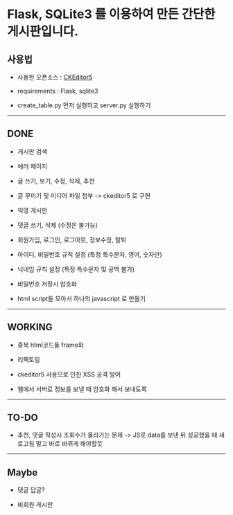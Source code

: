 # Flask, SQLite3 를 이용하여 만든 간단한 게시판입니다.

## 사용법

* 사용한 오픈소스 : [CKEditor5](https://ckeditor.com/ckeditor-5/download/)

* requirements : Flask, sqlite3

* create_table.py 먼저 실행하고 server.py 실행하기


---

## DONE

* 게시판 검색

* 에러 페이지

* 글 쓰기, 보기, 수정, 삭제, 추천

* 글 꾸미기 및 미디어 파일 첨부 -> ckeditor5 로 구현

* 익명 게시판

* 댓글 쓰기, 삭제 (수정은 불가능)

* 회원가입, 로그인, 로그아웃, 정보수정, 탈퇴

* 아이디, 비밀번호 규칙 설정 (특정 특수문자, 영어, 숫자만)

* 닉네임 규칙 설정 (특정 특수문자 및 공백 불가)

* 비밀번호 저장시 암호화

* html script들 모아서 하나의 javascript 로 만들기

---

## WORKING

* 중복 html코드들 frame화

* 리펙토링

* ckeditor5 사용으로 인한 XSS 공격 방어

* 웹에서 서버로 정보를 보낼 때 암호화 해서 보내도록

---

## TO-DO

* 추천, 댓글 작성시 조회수가 올라가는 문제 -> JS로 data를 보낸 뒤 성공했을 때 새로고침 말고 바로 바뀌게 해야할듯

---

## Maybe

* 댓글 답글?

* 비회원 게시판

